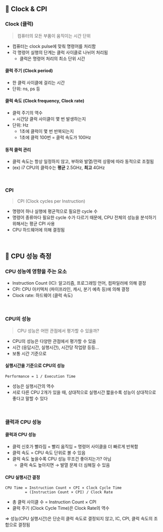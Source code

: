 ## 📖 Clock & CPI

### Clock (클럭)

> 컴퓨터의 모든 부품이 움직이는 시간 단위
> 
- 컴퓨터는 clock pulse에 맞춰 명령어를 처리함
- 각 명령어 실행의 단계는 클럭 사이클로 나뉘어 처리됨
    - 클럭은 명령어 처리의 최소 단위 시간

#### 클럭 주기 (Clock period)

- 한 클럭 사이클에 걸리는 시간
- 단위: ns, ps 등

#### 클럭 속도 (Clock frequency, Clock rate)

- 클럭 주기의 역수  
    = 시간당 클럭 사이클이 몇 번 발생하는지
- 단위: Hz
    - 1초에 클럭이 몇 번 반복되는지
    - 1초에 클럭 100번 = 클럭 속도가 100Hz

#### 동적 클럭 관리

- 클럭 속도는 항상 일정하지 않고, 부하와 발열/전력 상황에 따라 동적으로 조절됨
- (ex)  i7 CPU의 클럭수는 **평균** 2.5GHz, **최고** 4GHz

<br>

### CPI

> CPI (Clock cycles per Instruction)

- 명령어 하나 실행에 평균적으로 필요한 cycle 수
- 명령어 종류마다 필요한 cycle 수가 다르기 때문에, CPU 전체의 성능을 분석하기 위해서는 평균 CPI 사용
- CPU 하드웨어에 의해 결정됨

<br>

## 📖 CPU 성능 측정

### CPU 성능에 영향을 주는 요소

- Instruction Count (IC): 알고리즘, 프로그래밍 언어, 컴파일러에 의해 결정
- CPI: CPU 아키텍처 (파이프라인, 캐시, 분기 예측 등)에 의해 결정
- Clock rate: 하드웨어 (클럭 속도)

<br>

### CPU의 성능

> CPU 성능은 어떤 관점에서 평가할 수 있을까?

- CPU의 성능은 다양한 관점에서 평가할 수 있음
- 시간 (응답시간, 실행시간), 시간당 작업량 등등…
- 보통 시간 기준으로

#### 실행시간을 기준으로 CPU의 성능

```
Performance = 1 / Execution Time
```

- 성능은 실행시간의 역수
- 서로 다른 CPU 2개가 있을 때, 상대적으로 실행시간 짧을수록 성능이 상대적으로 좋다고 말할 수 있다

<br>

### 클럭과 CPU 성능

#### 클럭과 CPU 성능

- 클럭 신호가 빨라짐 = 빨리 움직임 = 명령어 사이클을 더 빠르게 반복함
- 클럭 속도 = CPU 속도 단위로 볼 수 있음
- 클럭 속도 높을수록 CPU 성능 무조건 좋아지는가? 아님
    - 클럭 속도 높아지면 → 발열 문제 더 심해질 수 있음

#### CPU 실행시간 결정 

```
CPU Time = Instruction Count × CPI × Clock Cycle Time
         = (Instruction Count × CPI) / Clock Rate
```

- 총 클럭 사이클 수 = Instruction Count × CPI
- 클럭 주기 (Clock Cycle Time)은 Clock Rate의 역수 

⇒ 성능(CPU 실행시간)은 단순히 클럭 속도로 결정되지 않고, IC, CPI, 클럭 속도의 조합으로 결정됨